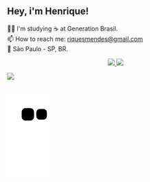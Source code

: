 ## Hey, i'm Henrique! 

 👨‍🎓 I'm studying ☕ at Generation Brasil. </br>
 📫 How to reach me: riquesmendes@gmail.com  
 🚩 São Paulo - SP, BR.  
 
<div align="center">
  <a href="https://github.com/riquemendes">
  <img height="180em" src="https://github-readme-stats.vercel.app/api?username=riquemendes&show_icons=true&theme=tokyonight&include_all_commits=true&count_private=true"/>
  <img height="180em" src="https://github-readme-stats.vercel.app/api/top-langs/?username=riquemendes&layout=compact&langs_count=7&theme=tokyonight"/>
</div>
  

  <a href="https://www.linkedin.com/in/henrique-mendes-610b521aa/" target="_blank"><img src="https://img.shields.io/badge/-LinkedIn-%230077B5?style=for-the-badge&logo=linkedin&logoColor=white" target="_blank"></a> 
  ##
  
  ![Snake animation](https://github.com/rafaballerini/rafaballerini/blob/output/github-contribution-grid-snake.svg)
